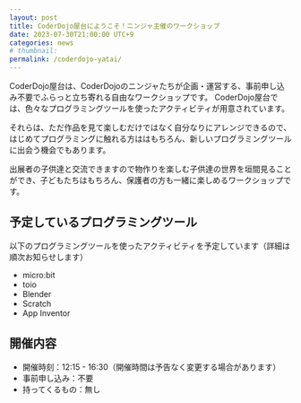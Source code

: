```yaml
---
layout: post
title: CoderDojo屋台にようこそ！ニンジャ主催のワークショップ
date: 2023-07-30T21:00:00 UTC+9
categories: news
# thumbnail: 
permalink: /coderdojo-yatai/
---
```

CoderDojo屋台は、CoderDojoのニンジャたちが企画・運営する、事前申し込み不要でふらっと立ち寄れる自由なワークショップです。
CoderDojo屋台では、色々なプログラミングツールを使ったアクティビティが用意されています。

それらは、ただ作品を見て楽しむだけではなく自分なりにアレンジできるので、はじめてプログラミングに触れる方ははもちろん、新しいプログラミングツールに出会う機会でもあります。

出展者の子供達と交流できますので物作りを楽しむ子供達の世界を垣間見ることができ、子どもたちはもちろん、保護者の方も一緒に楽しめるワークショップです。

## 予定しているプログラミングツール
以下のプログラミングツールを使ったアクティビティを予定しています（詳細は順次お知らせします）

- micro:bit
- toio
- Blender
- Scratch
- App Inventor


## 開催内容
- 開催時刻：12:15 - 16:30（開催時間は予告なく変更する場合があります）
- 事前申し込み：不要
- 持ってくるもの：無し
